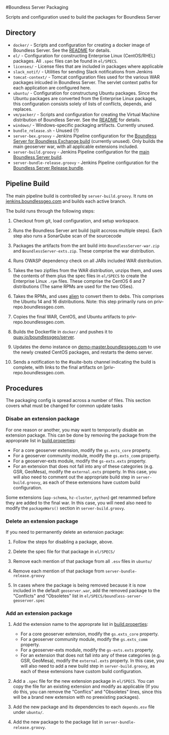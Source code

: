#Boundless Server Packaging

Scripts and configuration used to build the packages for Boundless Server

## Directory

* `docker/` - Scripts and configuration for creating a docker image of Boundless Server. See the [README](./docker/README.md) for details.
* `el/` - Configuration for constructing Enterprise Linux (CentOS/RHEL) packages. All `.spec` files can be found in `el/SPECS`.
* `licenses/` - License files that are included in packages where applicable
* `slack_notif/` - Utilities for sending Slack notifications from Jenkins
* `tomcat-context/` - Tomcat configuration files used for the various WAR packages inlcuded in Boundless Server. The servlet context paths for each application are configured here.
* `ubuntu/` - Configuration for constructung Ubuntu packages. Since the Ubuntu packages are converted from the Enterprise Linux packages, this configuration consists solely of lists of conflicts, depends, and replaces.
* `vm/packer/` - Scripts and configuration for creating the Virtual Machine distribution of Boundless Server. See the [README](./vm/packer/README.md) for details.
* `windows/` - Windows-specific packaging artifacts. Currently unused.
* `bundle_release.sh` - Unused (?)
* `server-bex.groovy` - Jenkins Pipeline configuration for the [Boundless Server for Boundless Exchange build](https://jenkins.boundlessgeo.com/job/Server-BEx-pipeline/) (currently unused). Only builds the main geoserver war, with all applicable extensions included.
* `server-build.groovy` - Jenkins Pipeline configuration for the [main Boundless Server build](https://jenkins.boundlessgeo.com/view/Server/job/Server-multibranch/).
* `server-bundle-release.groovy` - Jenkins Pipeline configuration for the [Boundless Server Release bundle](https://jenkins.boundlessgeo.com/job/Server-release-bundle/).

## Pipeline Build

The main pipeline build is controlled by `server-build.groovy`. It runs on [jenkins.boundlessgeo.com](https://jenkins.boundlessgeo.com/view/Server/job/Server-multibranch/) and builds each active branch.

The build runs through the following steps:

1. Checkout from git, load configuration, and setup workspace.

2. Runs the Boundless Server ant build (split accross multiple steps). Each step also runs a SonarQube scan of the sourcecode

3. Packages the artifacts from the ant build into `BoundlessServer-war.zip` and `BoundlessServer-exts.zip`. These comprise the war distribution.

4. Runs OWASP dependency check on all JARs included WAR distribution.

5. Takes the two zipfiles from the WAR distribution, unzips them, and uses the contents of them plus the spec files in `el/SPECS` to create the Enterprise Linux `.rpm` files. These comprise the CentOS 6 and 7 distributions (The same RPMs are used for the two OSes).

6. Takes the RPMs, and uses [alien](https://github.com/mildred/alien) to convert them to debs. This comprises the Ubuntu 14 and 16 distributions. Note: this step primarily runs on priv-repo.boundlessgeo.com.

7. Copies the final WAR, CentOS, and Ubuntu artifacts to priv-repo.boundlessgeo.com.

8. Builds the Dockerfile in `docker/` and pushes it to [quay.io/boundlessgeo/server](quay.io/boundlessgeo/server).

9. Updates the demo instance on [demo-master.boundlessgeo.com](demo-master.boundlessgeo.com) to use the newly created CentOS packages, and restarts the demo server.

10. Sends a notification to the #suite-bots channel indicating the build is complete, with links to the final artifacts on [priv-repo.boundlessgeo.com.


## Procedures

The packaging config is spread across a number of files. This section covers what must be changed for common update tasks

### Disabe an extension package

For one reason or another, you may want to temporarily disable an extension package.
This can be done by removing the package from the approprate list in [build.properties](../build/build.properties):

* For a core geoserver extension, modify the `gs.exts_core` property.
* For a geoserver community module, modify the `gs.exts_comm` property.
* For a geoserver-exts module, modify the `gs-exts.exts` property.
* For an extension that does not fall into any of these categories (e.g. GSR, GeoMesa), modify the `external.exts` property. In this case, you will also need to comment out the appropriate build step in `server-build.groovy`, as each of these extensions have custom build configuration.

Some extensions (`app-schema`, `hz-cluster`, `python`) get renammed before they are added to the final war. In this case, you will need also need to modify the `packageWars()` section in `server-build.groovy`.

### Delete an extension package

If you need to permanently delete an extension package:

1. Follow the steps for disabling a package, above.

2. Delete the spec file for that package in `el/SPECS/`

3. Remove each mention of that package from all `.esv` files in `ubuntu/`

4. Remove each mention of that package from `server-bundle-release.groovy`

5. In cases where the package is being removed because it is now included in the default `geoserver.war`, add the removed package to the "Conflicts" and "Obsoletes" list in `el/SPECS/boundless-server-geoserver.spec`

### Add an extension package

1. Add the extension name to the approprate list in [build.properties](../build/build.properties):

    * For a core geoserver extension, modify the `gs.exts_core` property.
    * For a geoserver community module, modify the `gs.exts_comm` property.
    * For a geoserver-exts module, modify the `gs-exts.exts` property.
    * For an extension that does not fall into any of these categories (e.g. GSR, GeoMesa), modify the `external.exts` property. In this case, you will also need to add a new build step in `server-build.groovy`, as each of these extensions have custom build configuration.

2. Add a `.spec` file for the new extension package in `el/SPECS`. You can copy the file for an existing extension and modify as applicable (If you do this, you can remove the "Conflics" and "Obsoletes" lines, since this will be a brand new extension with no preexisting packages).

3. Add the new package and its dependencies to each `depends.esv` file under `ubuntu/`.

4. Add the new package to the package list in `server-bundle-release.groovy`.

